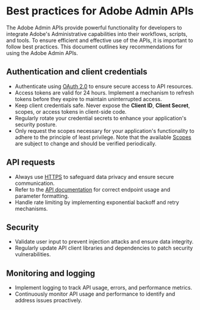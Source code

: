 # Best practices for Adobe Admin APIs

The Adobe Admin APIs provide powerful functionality for developers to integrate Adobe's Administrative capabilities into their workflows, scripts, and tools. To ensure efficient and effective use of the APIs, it is important to follow best practices. This document outlines key recommendations for using the Adobe Admin APIs.

## Authentication and client credentials

- Authenticate using [OAuth 2.0](#) to ensure secure access to API resources.
- Access tokens are valid for 24 hours. Implement a mechanism to refresh tokens before they expire to maintain uninterrupted access.
- Keep client credentials safe. Never expose the **Client ID**, **Client Secret**, scopes, or access tokens in client-side code.
- Regularly rotate your credential secrets to enhance your application's security posture.
- Only request the scopes necessary for your application's functionality to adhere to the principle of least privilege. Note that the available [Scopes](#) are subject to change and should be verified periodically.

## API requests

- Always use [HTTPS](#) to safeguard data privacy and ensure secure communication.
- Refer to the [API documentation](#) for correct endpoint usage and parameter formatting.
- Handle rate limiting by implementing exponential backoff and retry mechanisms.

## Security

- Validate user input to prevent injection attacks and ensure data integrity.
- Regularly update API client libraries and dependencies to patch security vulnerabilities.

## Monitoring and logging

- Implement logging to track API usage, errors, and performance metrics.
- Continuously monitor API usage and performance to identify and address issues proactively.
